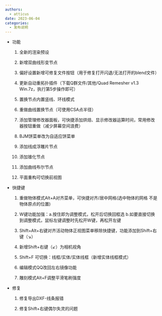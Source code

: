 ```yaml
---
authors: 
  - atticus
date: 2023-06-04
categories:
  - 发布说明
---
```


+ 功能
    1. 全新的渲染预设

    2. 新增双曲线形变节点

    3. 偏好设置新增可修复文件按钮（用于修复打开闪退/无法打开的blend文件）

    4. 更新自动重拓扑插件（下载Q群文件/其他/Quad Remesher v1.3 Win.7z，执行第5步操作即可）

    5. 置换节点内置竖线、环线模式

    6. 重做曲线置换节点（可使用CSA点半径）

    7. 添加管理修改器面板，可快捷添加烘焙、显示修改器运算时间，常用修改器按钮重做（减少屏幕空间浪费）

    8. BJM饼菜单改为自适应饼菜单

    9. 添加线成浮雕片节点

    10. 添加锥化节点

    11. 添加曲线布尔节点

    12. 平面重构可切换前视图

+ 快捷键
    1. 重做物体模式Alt+A对齐菜单，可快捷对齐/居中网格(选中物体的网格 不是物体原点的位置)

    2. W键功能加强：a.按住即为调整模式，松开后切换回框选 b.如要直接切换到调整模式，鼠标左键调整时先松开W键，再松开左键

    3. Shift+Alt+右键对齐活动物体正视图菜单移除快捷键，功能添加到Shift+右键（↘）

    4. 新增Shift+右键（↙）为相机视角

    5. Shift+F 可切换：线框/实体/实体线框（新增实体线框模式）

    6. 编辑模式QQ改回左右镜像功能

    7. 雕刻模式Alt+F调整平滑笔刷强度

+ 修复
    1. 修复导出DXF-线条报错

    2. 修复Shift+右键偶尔失灵的问题